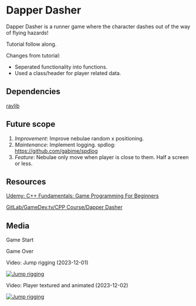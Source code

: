 # Dapper Dasher
Dapper Dasher is a runner game where the character dashes out of the way of flying hazards!

Tutorial follow along.

Changes from tutorial:
- Seperated functionality into functions.
- Used a class/header for player related data.


## Dependencies
[raylib](https://www.raylib.com/)


## Future scope
1. *Improvement*: Improve nebulae random x positioning.
2. *Maintenance*: Implement logging. spdlog: https://github.com/gabime/spdlog
3. *Feature*: Nebulae only move when player is close to them. Half a screen or less.


## Resources
[Udemy: C++ Fundamentals: Game Programming For Beginners](https://www.udemy.com/course/cpp-fundamentals/)

[GitLab/GameDev.tv/CPP Course/Dapper Dasher](https://gitlab.com/GameDevTV/CPPCourse/dapper-dasher/-/tree/master?ref_type=heads)

## Media
Game Start


Game Over


Video: Jump rigging (2023-12-01)

[![Jump rigging](https://img.youtube.com/vi/9um7U0BenkY/0.jpg)](https://www.youtube.com/watch?v=9um7U0BenkY)

Video: Player textured and animated (2023-12-02)

[![Jump rigging](https://img.youtube.com/vi/9um7U0BenkY/0.jpg)](https://www.youtube.com/watch?v=9um7U0BenkY)